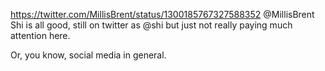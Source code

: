 https://twitter.com/MillisBrent/status/1300185767327588352 @MillisBrent Shi is all good, still on twitter as @shi but just not really paying much attention here.

Or, you know, social media in general.
